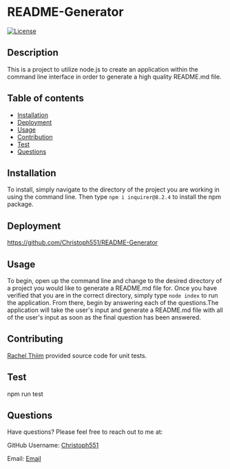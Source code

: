# README-Generator

  [![License](https://img.shields.io/badge/License-Apache_2.0-blue.svg)](https://opensource.org/licenses/Apache-2.0)

## Description

This is a project to utilize node.js to create an application within the command line interface in order to generate a high quality README.md file.

## Table of contents

- [Installation](#Insallation)
- [Deployment](#Deployment)
- [Usage](#Usage)
- [Contribution](#Contributing)
- [Test](#Test)
- [Questions](#Questions)

## Installation

To install, simply navigate to the directory of the project you are working in using the command line. Then type `npm i inquirer@8.2.4` to install the npm package.

## Deployment

https://github.com/Christoph551/README-Generator

## Usage

To begin, open up the command line and change to the desired directory of a project you would like to generate a README.md file for. Once you have verified that you are in the correct directory, simply type `node index` to run the application. From there, begin by answering each of the questions.The application will take the user's input and generate a README.md file with all of the user's input as soon as the final question has been answered.

## Contributing

[Rachel Thiim](https://github.com/rxtATX) provided source code for unit tests.

## Test

npm run test

## Questions

Have questions? Please feel free to reach out to me at:

GitHub Username: [Christoph551](https://github.com/Christoph551)

Email: [Email](mailto:christophersimmonds551@gmail.com)
